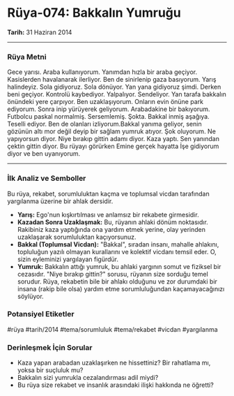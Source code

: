 # Rüya-074: Bakkalın Yumruğu
**Tarih:** 31 Haziran 2014

---
### Rüya Metni

Gece yarısı. Araba kullanıyorum. Yanımdan hızla bir araba geçiyor. Kasislerden havalanarak ilerliyor. Ben de sinirlenip gaza basıyorum. Yarış halindeyiz. Sola gidiyoruz. Sola dönüyor. Yan yana gidiyoruz şimdi. Derken beni geçiyor. Kontrolü kaybediyor. Yalpalıyor. Sendeliyor. Yan tarafa bakkalın önündeki yere çarpıyor. Ben uzaklaşıyorum. Onların evin önüne park ediyorum. Sonra inip yürüyerek geliyorum. Arabadakine bir bakıyorum. Futbolcu paskal normalmiş. Sersemlemiş. Şokta. Bakkal inmiş aşağıya. Teselli ediyor. Ben de olanları izliyorum.Bakkal yanıma geliyor, senin gözünün altı mor değil deyip bir sağlam yumruk atıyor. Şok oluyorum. Ne yapıyorsun diyor. Niye bırakıp gittin adamı diyor. Kaza yaptı. Sen yanından çektin gittin diyor. Bu rüyayı görürken Emine gerçek hayatta İşe gidiyorum diyor ve ben uyanıyorum.

---
### İlk Analiz ve Semboller

Bu rüya, rekabet, sorumluluktan kaçma ve toplumsal vicdan tarafından yargılanma üzerine bir ahlak dersidir.

* **Yarış:** Ego'nun kışkırtılması ve anlamsız bir rekabete girmesidir.
* **Kazadan Sonra Uzaklaşmak:** Bu, rüyanın ahlaki dönüm noktasıdır. Rakibiniz kaza yaptığında ona yardım etmek yerine, olay yerinden uzaklaşarak sorumluluktan kaçıyorsunuz.
* **Bakkal (Toplumsal Vicdan):** "Bakkal", sıradan insanı, mahalle ahlakını, topluluğun yazılı olmayan kurallarını ve kolektif vicdanı temsil eder. O, sizin eyleminizi yargılayan figürdür.
* **Yumruk:** Bakkalın attığı yumruk, bu ahlaki yargının somut ve fiziksel bir cezasıdır. "Niye bırakıp gittin?" sorusu, rüyanın size sorduğu temel sorudur. Rüya, rekabetin bile bir ahlakı olduğunu ve zor durumdaki bir insana (rakip bile olsa) yardım etme sorumluluğundan kaçamayacağınızı söylüyor.

### Potansiyel Etiketler
#rüya #tarih/2014 #tema/sorumluluk #tema/rekabet #vicdan #yargılanma

### Derinleşmek İçin Sorular
* Kaza yapan arabadan uzaklaşırken ne hissettiniz? Bir rahatlama mı, yoksa bir suçluluk mu?
* Bakkalın sizi yumrukla cezalandırması adil miydi?
* Bu rüya size rekabet ve insanlık arasındaki ilişki hakkında ne öğretti?